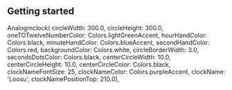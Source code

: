 ## Getting started

Analogmclock(
          circleWidth: 300.0,
          circleHeight: 300.0,
          oneTOTwelveNumberColor: Colors.lightGreenAccent,
          hourHandColor: Colors.black,
          minuteHandColor: Colors.blueAccent,
          secondHandColor: Colors.red,
          backgroundColor: Colors.white,
          circleBorderWidth: 3.0,
          secondsDotsColor: Colors.black,
          centerCircleWidth: 10.0,
          centerCircleHeight: 10.0,
          centerCircleColor: Colors.black,
          clockNameFontSize: 25,
          clockNameColor: Colors.purpleAccent,
          clockName: 'Loosu',
          clockNamePositionTop: 210.0),

